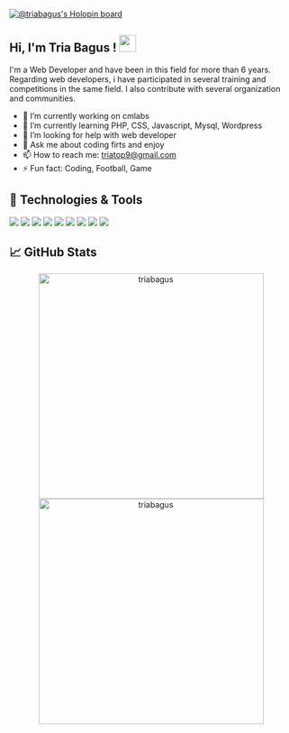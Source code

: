 [![@triabagus's Holopin board](https://holopin.me/triabagus)](https://holopin.io/@triabagus)
## Hi, I'm Tria Bagus ! <img src="https://raw.githubusercontent.com/MartinHeinz/MartinHeinz/master/wave.gif" width="30px">
I'm a Web Developer and have been in this field for more than 6 years. Regarding web developers, i have participated in several training and competitions in the same field. I also contribute with several organization and communities. 

- 🔭 I’m currently working on cmlabs
- 🌱 I’m currently learning PHP, CSS, Javascript, Mysql, Wordpress
- 🤔 I’m looking for help with web developer
- 💬 Ask me about coding firts and enjoy 
- 📫 How to reach me: triatop9@gmail.com
- ⚡ Fun fact: Coding, Football, Game 

## 🔧 Technologies & Tools
![](https://img.shields.io/badge/Shell-Bash-informational?style=flat&logo=gnu-bash&logoColor=white&color=57675c)
![](https://img.shields.io/badge/Code-JavaScript-informational?style=flat&logo=javascript&logoColor=white&color=57675c)
![](https://img.shields.io/badge/Code-Php-informational?&style=flat&logo=php&logoColor=white&color=57675c)
![](https://img.shields.io/badge/Code-Html5-informational?&style=flat&logo=html5&logoColor=white&color=57675c)
![](https://img.shields.io/badge/Code-Css3-informational?&style=flat&logo=css3&logoColor=white&color=57675c)
![](https://img.shields.io/badge/Code-Sass-informational?&style=flat&logo=sass&logoColor=white&color=57675c)
![](https://img.shields.io/badge/Code-Wordpress-informational?&style=flat&logo=wordpress&logoColor=white&color=57675c)
![](https://img.shields.io/badge/Tools-Mysql-informational?&style=flat&logo=mysql&logoColor=white&color=57675c)
![](https://img.shields.io/badge/Tools-Git-informational?&style=flat&logo=git&logoColor=white&color=57675c)
## &#x1f4c8; GitHub Stats 
<p align="center">
	<img width="400" src="https://github-readme-stats-git-masterrstaa-rickstaa.vercel.app/api?username=triabagus&theme=radical&show_icons=true&title_color=8da99b&text_color=ffffff&icon_color=8da99b&bg_color=000000" alt="triabagus" />
	<img width="400" src="https://streak-stats.demolab.com?user=triabagus&theme=radical&date_format=j%20M%5B%20Y%5D&mode=weekly&background=000000&border=DDDDDD&stroke=FFFFFF&ring=8DA99B&fire=8DA99B&currStreakNum=FFFFFF&sideNums=FFFFFF&currStreakLabel=8DA99B&sideLabels=FFFFFF&dates=FFFFF" alt="triabagus" />
</p>

<!--
**triabagus/triabagus** is a ✨ _special_ ✨ repository because its `README.md` (this file) appears on your GitHub profile.

Github Stats : https://github.com/anuraghazra/github-readme-stats
Github Stats Streak : https://streak-stats.demolab.com/demo/

Get Emoji in : https://emojipedia.org/objects/
Here are some ideas to get you started: 
-->
